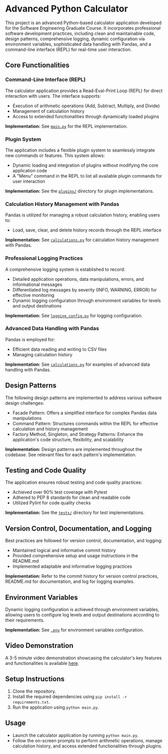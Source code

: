 # Advanced Python Calculator

This project is an advanced Python-based calculator application developed for the Software Engineering Graduate Course. It incorporates professional software development practices, including clean and maintainable code, design patterns, comprehensive logging, dynamic configuration via environment variables, sophisticated data handling with Pandas, and a command-line interface (REPL) for real-time user interaction.

## Core Functionalities

### Command-Line Interface (REPL)

The calculator application provides a Read-Eval-Print Loop (REPL) for direct interaction with users. The interface supports:

- Execution of arithmetic operations (Add, Subtract, Multiply, and Divide)
- Management of calculation history
- Access to extended functionalities through dynamically loaded plugins

**Implementation:** See [`main.py`](main.py#L31) for the REPL implementation.

### Plugin System

The application includes a flexible plugin system to seamlessly integrate new commands or features. This system allows:

- Dynamic loading and integration of plugins without modifying the core application code
- A "Menu" command in the REPL to list all available plugin commands for user interaction

**Implementation:** See the [`plugins/`](plugins/) directory for plugin implementations.

### Calculation History Management with Pandas

Pandas is utilized for managing a robust calculation history, enabling users to:

- Load, save, clear, and delete history records through the REPL interface

**Implementation:** See [`calculations.py`](/calculator/calculations.py#L46) for calculation history management with Pandas.

### Professional Logging Practices

A comprehensive logging system is established to record:

- Detailed application operations, data manipulations, errors, and informational messages
- Differentiated log messages by severity (INFO, WARNING, ERROR) for effective monitoring
- Dynamic logging configuration through environment variables for levels and output destinations

**Implementation:** See [`logging_config.py`](logging_config.py) for logging configuration.

### Advanced Data Handling with Pandas

Pandas is employed for:

- Efficient data reading and writing to CSV files
- Managing calculation history

**Implementation:** See [`calculations.py`](calculations.py) for examples of advanced data handling with Pandas.

## Design Patterns

The following design patterns are implemented to address various software design challenges:

- Facade Pattern: Offers a simplified interface for complex Pandas data manipulations
- Command Pattern: Structures commands within the REPL for effective calculation and history management
- Factory Method, Singleton, and Strategy Patterns: Enhance the application's code structure, flexibility, and scalability

**Implementation:** Design patterns are implemented throughout the codebase. See relevant files for each pattern's implementation.

## Testing and Code Quality

The application ensures robust testing and code quality practices:

- Achieved over 90% test coverage with Pytest
- Adhered to PEP 8 standards for clean and readable code
- Utilized Pylint for code quality checks

**Implementation:** See the [`tests/`](tests/) directory for test implementations.

## Version Control, Documentation, and Logging

Best practices are followed for version control, documentation, and logging:

- Maintained logical and informative commit history
- Provided comprehensive setup and usage instructions in the README.md
- Implemented adaptable and informative logging practices

**Implementation:** Refer to the commit history for version control practices, README.md for documentation, and log for logging examples.

## Environment Variables

Dynamic logging configuration is achieved through environment variables, allowing users to configure log levels and output destinations according to their requirements.

**Implementation:** See [`.env`](.env) for environment variables configuration.

## Video Demonstration

A 3-5 minute video demonstration showcasing the calculator's key features and functionalities is available [here](https://njit.webex.com/webappng/sites/njit/recording/da9eca49d071103c8f3bbad5a2aeacf1/playback).

## Setup Instructions

1. Clone the repository.
2. Install the required dependencies using `pip install -r requirements.txt`.
3. Run the application using `python main.py`.

## Usage

- Launch the calculator application by running `python main.py`.
- Follow the on-screen prompts to perform arithmetic operations, manage calculation history, and access extended functionalities through plugins.


